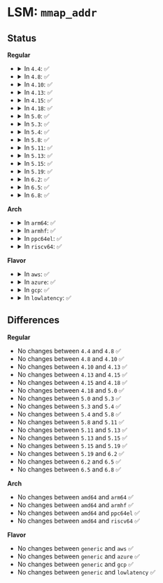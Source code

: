 # LSM: <code>mmap_addr</code>

## Status
<b>Regular</b>
<ul>
<li>
<details>
<summary>In <code>4.4</code>: ✅</summary>

```c
int security_mmap_addr(long unsigned int addr);
```
</details>
</li>
<li>
<details>
<summary>In <code>4.8</code>: ✅</summary>

```c
int security_mmap_addr(long unsigned int addr);
```
</details>
</li>
<li>
<details>
<summary>In <code>4.10</code>: ✅</summary>

```c
int security_mmap_addr(long unsigned int addr);
```
</details>
</li>
<li>
<details>
<summary>In <code>4.13</code>: ✅</summary>

```c
int security_mmap_addr(long unsigned int addr);
```
</details>
</li>
<li>
<details>
<summary>In <code>4.15</code>: ✅</summary>

```c
int security_mmap_addr(long unsigned int addr);
```
</details>
</li>
<li>
<details>
<summary>In <code>4.18</code>: ✅</summary>

```c
int security_mmap_addr(long unsigned int addr);
```
</details>
</li>
<li>
<details>
<summary>In <code>5.0</code>: ✅</summary>

```c
int security_mmap_addr(long unsigned int addr);
```
</details>
</li>
<li>
<details>
<summary>In <code>5.3</code>: ✅</summary>

```c
int security_mmap_addr(long unsigned int addr);
```
</details>
</li>
<li>
<details>
<summary>In <code>5.4</code>: ✅</summary>

```c
int security_mmap_addr(long unsigned int addr);
```
</details>
</li>
<li>
<details>
<summary>In <code>5.8</code>: ✅</summary>

```c
int security_mmap_addr(long unsigned int addr);
```
</details>
</li>
<li>
<details>
<summary>In <code>5.11</code>: ✅</summary>

```c
int security_mmap_addr(long unsigned int addr);
```
</details>
</li>
<li>
<details>
<summary>In <code>5.13</code>: ✅</summary>

```c
int security_mmap_addr(long unsigned int addr);
```
</details>
</li>
<li>
<details>
<summary>In <code>5.15</code>: ✅</summary>

```c
int security_mmap_addr(long unsigned int addr);
```
</details>
</li>
<li>
<details>
<summary>In <code>5.19</code>: ✅</summary>

```c
int security_mmap_addr(long unsigned int addr);
```
</details>
</li>
<li>
<details>
<summary>In <code>6.2</code>: ✅</summary>

```c
int security_mmap_addr(long unsigned int addr);
```
</details>
</li>
<li>
<details>
<summary>In <code>6.5</code>: ✅</summary>

```c
int security_mmap_addr(long unsigned int addr);
```
</details>
</li>
<li>
<details>
<summary>In <code>6.8</code>: ✅</summary>

```c
int security_mmap_addr(long unsigned int addr);
```
</details>
</li>
</ul>
<b>Arch</b>
<ul>
<li>
<details>
<summary>In <code>arm64</code>: ✅</summary>

```c
int security_mmap_addr(long unsigned int addr);
```
</details>
</li>
<li>
<details>
<summary>In <code>armhf</code>: ✅</summary>

```c
int security_mmap_addr(long unsigned int addr);
```
</details>
</li>
<li>
<details>
<summary>In <code>ppc64el</code>: ✅</summary>

```c
int security_mmap_addr(long unsigned int addr);
```
</details>
</li>
<li>
<details>
<summary>In <code>riscv64</code>: ✅</summary>

```c
int security_mmap_addr(long unsigned int addr);
```
</details>
</li>
</ul>
<b>Flavor</b>
<ul>
<li>
<details>
<summary>In <code>aws</code>: ✅</summary>

```c
int security_mmap_addr(long unsigned int addr);
```
</details>
</li>
<li>
<details>
<summary>In <code>azure</code>: ✅</summary>

```c
int security_mmap_addr(long unsigned int addr);
```
</details>
</li>
<li>
<details>
<summary>In <code>gcp</code>: ✅</summary>

```c
int security_mmap_addr(long unsigned int addr);
```
</details>
</li>
<li>
<details>
<summary>In <code>lowlatency</code>: ✅</summary>

```c
int security_mmap_addr(long unsigned int addr);
```
</details>
</li>
</ul>

## Differences
<b>Regular</b>
<ul>
<li>
No changes between <code>4.4</code> and <code>4.8</code> ✅
</li>
<li>
No changes between <code>4.8</code> and <code>4.10</code> ✅
</li>
<li>
No changes between <code>4.10</code> and <code>4.13</code> ✅
</li>
<li>
No changes between <code>4.13</code> and <code>4.15</code> ✅
</li>
<li>
No changes between <code>4.15</code> and <code>4.18</code> ✅
</li>
<li>
No changes between <code>4.18</code> and <code>5.0</code> ✅
</li>
<li>
No changes between <code>5.0</code> and <code>5.3</code> ✅
</li>
<li>
No changes between <code>5.3</code> and <code>5.4</code> ✅
</li>
<li>
No changes between <code>5.4</code> and <code>5.8</code> ✅
</li>
<li>
No changes between <code>5.8</code> and <code>5.11</code> ✅
</li>
<li>
No changes between <code>5.11</code> and <code>5.13</code> ✅
</li>
<li>
No changes between <code>5.13</code> and <code>5.15</code> ✅
</li>
<li>
No changes between <code>5.15</code> and <code>5.19</code> ✅
</li>
<li>
No changes between <code>5.19</code> and <code>6.2</code> ✅
</li>
<li>
No changes between <code>6.2</code> and <code>6.5</code> ✅
</li>
<li>
No changes between <code>6.5</code> and <code>6.8</code> ✅
</li>
</ul>
<b>Arch</b>
<ul>
<li>
No changes between <code>amd64</code> and <code>arm64</code> ✅
</li>
<li>
No changes between <code>amd64</code> and <code>armhf</code> ✅
</li>
<li>
No changes between <code>amd64</code> and <code>ppc64el</code> ✅
</li>
<li>
No changes between <code>amd64</code> and <code>riscv64</code> ✅
</li>
</ul>
<b>Flavor</b>
<ul>
<li>
No changes between <code>generic</code> and <code>aws</code> ✅
</li>
<li>
No changes between <code>generic</code> and <code>azure</code> ✅
</li>
<li>
No changes between <code>generic</code> and <code>gcp</code> ✅
</li>
<li>
No changes between <code>generic</code> and <code>lowlatency</code> ✅
</li>
</ul>
